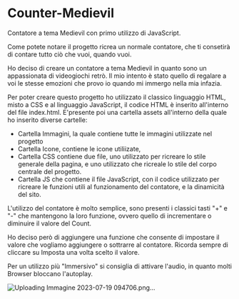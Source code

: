 # Counter-Medievil
Contatore a tema Medievil con primo utilizzo di JavaScript.

Come potete notare il progetto ricrea un normale contatore, che ti consetirà di contare tutto ciò che vuoi, quando vuoi.

Ho deciso di creare un contatore a tema Medievil in quanto sono un appassionata di videogiochi retrò.
Il mio intento è stato quello di regalare a voi le stesse emozioni che provo io quando mi immergo nella mia infazia.

Per poter creare questo progetto ho utilizzato il classico linguaggio HTML, misto a CSS e al linguaggio JavaScript, il codice HTML è inserito all'interno del file index.html.
E'presente poi una cartella assets all'interno della quale ho inserito diverse cartelle:
 - Cartella Immagini, la quale contiene tutte le immagini utilizzate nel progetto
 - Cartella Icone, contiene le icone utiliizate,
 - Cartella CSS contiene due file, uno utilizzato per ricreare lo stile generale della pagina, e uno utilizzato che ricreale lo stile del corpo centrale del progetto.
 - Cartella JS che contiene il file JavaScript, con il codice utilizzato per ricreare le funzioni utili al funzionamento del contatore, e la dinamicità del sito.

L'utilizzo del contatore è molto semplice, sono presenti i classici tasti "+" e "-" che mantengono la loro funzione, ovvero quello di incrementare o diminuire il valore del Count.

Ho deciso però di aggiungere una funzione che consente di impostare il valore che vogliamo aggiungere o sottrarre al contatore. Ricorda sempre di cliccare su Imposta una volta scelto il valore.

Per un utilizzo più "Immersivo" si consiglia di attivare l'audio, in quanto molti Browser bloccano l'autoplay.


![Uploading Immagine 2023-07-19 094706.png…]()
